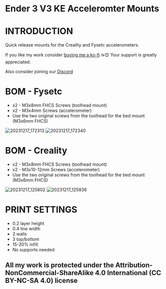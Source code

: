 # Ender 3 V3 KE Acceleromter Mounts

# INTRODUCTION
Quick release mounts for the Creality and Fysetc accelerometers. 


If you like my work consider [buying me a ko-fi](https://ko-fi.com/derrickdarrell) ☕😊 Your support is greatly appreciated.

Also consider joining our [Discord](https://discord.gg/d3vil-design)


# BOM - Fysetc
- x2 - M3x8mm FHCS Screws (toolhead mount)
- x2 - M3x4mm Screws (accelerometer)
- Use the two original screws from the toolhead for the bed mount (M3x6mm FHCS)

![20231217_172313](https://github.com/DerrickDarrell/Creality-Ender-3-V3-SE-KE/assets/145330457/6f9cdcc4-3495-4269-a77e-9b88f9feee64)
![20231217_172340](https://github.com/DerrickDarrell/Creality-Ender-3-V3-SE-KE/assets/145330457/f7ef2419-585d-462d-b73c-0b284cb7ad60)



# BOM - Creality
- x2 - M3x8mm FHCS Screws (toolhead mount)
- x2 - M3x10-12mm Screws (accelerometer)
- Use the two original screws from the toolhead for the bed mount (M3x6mm FHCS)

![20231217_125802](https://github.com/DerrickDarrell/Creality-Ender-3-V3-SE-KE/assets/145330457/ffee883e-39da-4570-8f66-6f209a090c60)
![20231217_125836](https://github.com/DerrickDarrell/Creality-Ender-3-V3-SE-KE/assets/145330457/03340de9-ded1-4db5-8f4c-b9ea17f916d7)


# PRINT SETTINGS
- 0.2 layer height
- 0.4 line width
- 2 walls
- 3 top/bottom
- 15-20% infill
- No supports needed



## All my work is protected under the **Attribution-NonCommercial-ShareAlike 4.0 International (CC BY-NC-SA 4.0)** license
